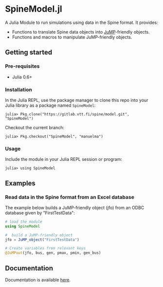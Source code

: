 # SpineModel.jl

A Julia Module to run simulations using data in the Spine format. It provides:
- Functions to translate Spine data objects into  [JuMP](https://github.com/JuliaOpt/JuMP.jl)-friendly objects.
- Functions and macros to manipulate JuMP-friendly objects.


## Getting started

### Pre-requisites

- Julia 0.6+

### Installation

In the Julia REPL, use the package manager to clone this repo into your Julia library as a package named `SpineModel`:

```
julia> Pkg.clone("https://gitlab.vtt.fi/spine/model.git", "SpineModel")
```

Checkout the current branch:

```
julia> Pkg.checkout("SpineModel", "manuelma")
```

### Usage

Include the module in your Julia REPL session or program:

```
julia> using SpineModel
```


## Examples

### Read data in the Spine format from an Excel database


The example below builds a JuMP-friendly object (jfo) from an ODBC database given by "FirstTestData":

```julia
# load the module
using SpineModel

#  build a JuMP-friendly object
jfo = JuMP_object("FirstTestData")

# Create variables from relevant keys
@JuMPout(jfo, bus, gen, pmax, pmin, gen_bus)
```


## Documentation

Documentation is available [here](index.md).
